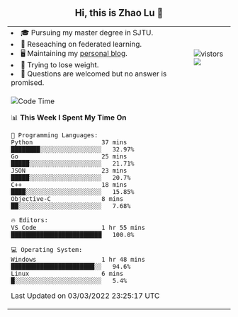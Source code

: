 <h2 align="center"> Hi, this is Zhao Lu 👋</h2>

<table style="overflow:hidden;">
    <tr> 
        <td>
            <li>🎓 Pursuing my master degree in SJTU.</li>
            <li>🌱 Reseaching on federated learning.</li>
            <li>🖥️ Maintaining my <a href="https://ifarewell.xyz">personal blog</a>.</li>
            <li>💪 Trying to lose weight.</li>
            <li>💬 Questions are welcomed but no answer is promised.</li> 
        </td>
        <td>
            <img src="https://visitor-badge.glitch.me/badge?page_id=ifarewell" alt="vistors" />
        <br>
          <img src="https://github-readme-stats.vercel.app/api?username=ifarewell&theme=graywhite&hide=prs,contribs&show_icons=true&hide_border=true&icon_color=CE1D2D&text_color=718096&bg_color=ffffff&hide_title=true" />
        </td>
    </tr>
    <tr>
        <td colspan="2">
            
<!--START_SECTION:waka-->
![Code Time](http://img.shields.io/badge/Code%20Time-101%20hrs%2035%20mins-blue)

📊 **This Week I Spent My Time On** 

```text
💬 Programming Languages: 
Python                   37 mins             ████████░░░░░░░░░░░░░░░░░   32.97% 
Go                       25 mins             █████░░░░░░░░░░░░░░░░░░░░   21.71% 
JSON                     23 mins             █████░░░░░░░░░░░░░░░░░░░░   20.7% 
C++                      18 mins             ████░░░░░░░░░░░░░░░░░░░░░   15.85% 
Objective-C              8 mins              ██░░░░░░░░░░░░░░░░░░░░░░░   7.68%

🔥 Editors: 
VS Code                  1 hr 55 mins        █████████████████████████   100.0%

💻 Operating System: 
Windows                  1 hr 48 mins        ███████████████████████░░   94.6% 
Linux                    6 mins              █░░░░░░░░░░░░░░░░░░░░░░░░   5.4%

```


 Last Updated on 03/03/2022 23:25:17 UTC
<!--END_SECTION:waka-->
            
</td></tr>
</table>

